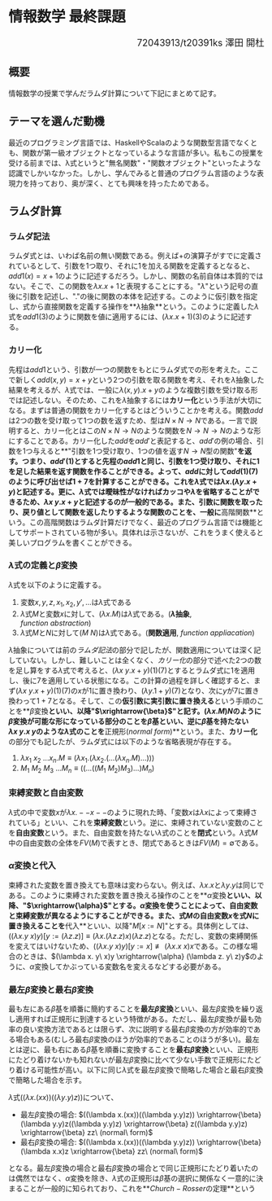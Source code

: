 # 情報数学 最終課題

<div align="right"><font size=4.5px>72043913/t20391ks 澤田 開杜</font></div>

## 概要

  情報数学の授業で学んだラムダ計算について下記にまとめて記す。

## テーマを選んだ動機

  最近のプログラミング言語では、HaskellやScalaのような関数型言語でなくとも、関数が第一級オブジェクトとなっているような言語が多い。私もこの授業を受ける前までは、λ式というと"無名関数"・"関数オブジェクト"といったような認識でしかいなかった。しかし、学んでみると普通のプログラム言語のような表現力を持っており、奥が深く、とても興味を持ったためである。

## ラムダ計算

  ### ラムダ記法

  ラムダ式とは、いわば名前の無い関数である。例えば$+$の演算子がすでに定義されているとして、引数を1つ取り、それに$1$を加える関数を定義するとなると、$add1(x)=x+1$のように記述するだろう。しかし、関数の名前自体は本質的ではない。そこで、この関数を$\lambda x. x + 1$と表現することにする。"$\lambda$"という記号の直後に引数を記述し、"$.$"の後に関数の本体を記述する。このように仮引数を指定し、式から直接関数を定義する操作を**$\lambda$抽象**という。このように定義した$\lambda$式を$add1(3)$のように関数を値に適用するには、$(\lambda x.x+1)(3)$のように記述する。

### カリー化

  先程は$add1$という、引数が一つの関数をもとにラムダ式での形を考えた。ここで新しく$add(x,y)=x+y$という2つの引数を取る関数を考え、それを$\lambda$抽象した結果を考えるが、$\lambda$式では、一般に$\lambda (x, y).x+y$のような複数引数を受け取る形では記述しない。そのため、これを$\lambda$抽象するには**カリー化**という手法が大切になる。まずは普通の関数をカリー化するとはどういうことかを考える。関数$add$は2つの数を受け取って1つの数を返すため、型は$N \times N \to N$である。一言で説明すると、カリー化とはこの$N \times N \to N$のような関数を$N \to N \to N$のような形にすることである。カリー化した$add$を$add'$と表記すると、$add'$の例の場合、引数を$1$つ与えると**"引数を1つ受け取り、1つの値を返す$N \to N$型の関数"**を返す。つまり、$add'(1)$とすると先程の$add1$と同じ、引数を1つ受け取り、それに1を足した結果を返す関数を作ることができる。よって、$add$に対して$add(1)(7)$のように呼び出せば$1+7$を計算することができる。これを$\lambda$式では$\lambda x.(\lambda y. x+y)$と記述する。更に、$\lambda$式では曖昧性がなければカッコや$\lambda$を省略することができるため、$\lambda x\ y.x+y$と記述するのが一般的である。また、引数に関数を取ったり、戻り値として関数を返したりするような関数のことを、一般に**高階関数**という。この高階関数はラムダ計算だけでなく、最近のプログラム言語では機能としてサポートされている物が多い。具体れは示さないが、これをうまく使えると美しいプログラムを書くことができる。

### $\lambda$式の定義と$\beta$変換

$\lambda$式を以下のように定義する。

1. 変数$x,y,z,x_1,x_2,y',...$は$\lambda$式である
2. $\lambda$式$M$と変数$x$に対して、$(\lambda x.M)$は$\lambda$式である。(**$\lambda$抽象**, $function\ abstraction$)
3. $\lambda$式$M$と$N$に対して$(M\ N)$は$\lambda$式である。(**関数適用**, $function\ appliacation$)

$\lambda$抽象については前の*ラムダ記法*の部分で記したが、関数適用については深く記していない。しかし、難しいことは全くなく、*カリー化*の部分で述べた2つの数を足し算をする$\lambda$式で考えると、$(\lambda x\ y.x+y)(1)(7)$とするとラムダ式に$1$を適用し、後に$7$を適用している状態になる。この計算の過程を詳しく確認すると、まず$(\lambda x\ y.x+y)(1)(7)$の$x$が$1$に置き換わり、$(\lambda y. 1+y)(7)$となり、次に$y$が$7$に置き換わって$1+7$となる。そして、この**仮引数に実引数に置き換える**という手順のことを**$\beta$変換**といい、以降"$\xrightarrow{\beta}$"と記す。$(\lambda x.M)N$のように$\beta$変換が可能な形になっている部分のことを$\beta$基といい、逆に$\beta$基を持たない$\lambda x\ y. x\ y$のような$\lambda$式のことを**正規形($normal\ form$)**という。また、**カリー化**の部分でも記したが、ラムダ式には以下のような省略表現が存在する。

1. $\lambda x_1\ x_2\ ... x_n.M \equiv (\lambda x_1.(\lambda x_2.(...(\lambda x_n.M)...)))$
2. $M_1\ M_2\ M_3\ ... M_n \equiv ((...((M_1\ M_2)M_3)...)M_n)$

### 束縛変数と自由変数

  $\lambda$式の中で変数$x$が$\lambda x.--x--$のように現れた時、「変数$x$は$\lambda x$によって束縛されている」といい、これを**束縛変数**という。逆に、束縛されていない変数のことを**自由変数**という。また、自由変数を持たない$\lambda$式のことを**閉式**という。$\lambda$式$M$中の自由変数の全体を$FV(M)$で表すとき、閉式であるときは$FV(M)=\emptyset$である。

### $\alpha$変換と代入

  束縛された変数を置き換えても意味は変わらない。例えば、$\lambda x.x$と$\lambda y.y$は同じである。このように束縛された変数を置き換える操作のことを**$\alpha$変換**といい、以降、"$\xrightarrow{\alpha}$"とする。$\alpha$変換を使うことによって、自由変数と束縛変数が異なるようにすることができる。また、式$M$の自由変数$x$を式$N$に置き換えることを**代入**といい、以降"$M[x := N]$"とする。具体例としては、$((\lambda x. y\ x)y)[y := (\lambda z.z)] \equiv (\lambda x.(\lambda z.z)x)(\lambda z.z)$となる。ただし、変数の束縛関係を変えてはいけないため、$((\lambda x.y\ x)y)[y := x] \not \equiv (\lambda x.x\ x)x$である。この様な場合のときは、$(\lambda x. y\ x)y \xrightarrow{\alpha} (\lambda z. y\ z)y$のように、$\alpha$変換してかぶっている変数名を変えるなどする必要がある。



### 最左$\beta$変換と最右$\beta$変換

  最も左にある$\beta$基を順番に簡約することを**最左$\beta$変換**といい、最左$\beta$変換を繰り返し適用すれば正規形に到達するという特徴がある。ただし、最左$\beta$変換が最も効率の良い変換方法であるとは限らず、次に説明する最右$\beta$変換の方が効率的である場合もある(むしろ最右$\beta$変換のほうが効率的であることのほうが多い)。最左とは逆に、最も右にある$\beta$基を順番に変換することを**最右$\beta$変換**といい、正規形にたどり着けないかも知れないが最左$\beta$変換に比べて少ない手数で正規形にたどり着ける可能性が高い。以下に同じ$\lambda$式を最左$\beta$変換で簡略した場合と最右$\beta$変換で簡略した場合を示す。

$\lambda$式$((\lambda x.(xx))((\lambda y.y)z))$について、

+ 最左$\beta$変換の場合:  $((\lambda x.(xx))((\lambda y.y)z)) \xrightarrow{\beta} (\lambda y.y)z((\lambda y.y)z) \xrightarrow{\beta} z((\lambda y.y)z) \xrightarrow{\beta} zz\ (normal\ form)$
+ 最右$\beta$変換の場合:  $((\lambda x.(xx))((\lambda y.y)z)) \xrightarrow{\beta} (\lambda x.x)z \xrightarrow{\beta} zz\ (normal\ form)$

となる。最左$\beta$変換の場合と最右$\beta$変換の場合とで同じ正規形にたどり着いたのは偶然ではなく、$\alpha$変換を除き、$\lambda$式の正規形は$\beta$基の選択に関係なく一意的に決まることが一般的に知られており、これを**$Church-Rosser$の定理**という

